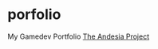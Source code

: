 # porfolio
My Gamedev Portfolio
[The Andesia Project](https://store.steampowered.com/app/2709770/The_Andesia_Project/)
